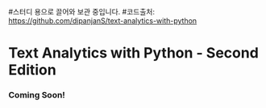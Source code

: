 #스터디 용으로 끌어와 보관 중입니다.
#코드출처: https://github.com/dipanjanS/text-analytics-with-python 


# Text Analytics with Python - Second Edition

### Coming Soon!